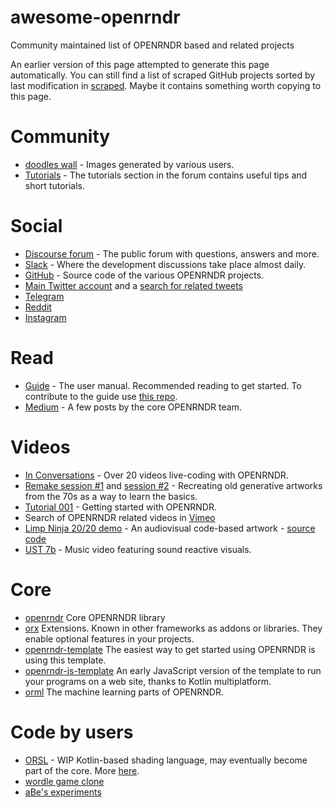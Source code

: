 # awesome-openrndr

Community maintained list of OPENRNDR based and related projects

An earlier version of this page attempted to generate this page automatically.
You can still find a list of scraped GitHub projects sorted by last modification in
[scraped](scraped.md). Maybe it contains something worth copying to this page.

# Community

* [doodles wall](https://openrndr.discourse.group/t/doodles-wall-c/51) - Images generated by various users.
* [Tutorials](https://openrndr.discourse.group/c/openrndr/tutorials/14) - The
  tutorials section in the forum contains useful tips and short tutorials.
  
# Social

* [Discourse forum](https://openrndr.discourse.group) - The public forum with
  questions, answers and more.
* [Slack](https://join.slack.com/t/openrndr/shared_invite/zt-avkbk0as-AZEsN7kb4UNIpfmYfbAemw) - Where the development discussions take place almost daily.
* [GitHub](https://github.com/openrndr) - Source code of the various OPENRNDR
  projects.
* [Main Twitter account](https://twitter.com/openrndr) and a [search for related tweets](https://twitter.com/search?q=openrndr)
* [Telegram](https://t.me/openrndr)
* [Reddit](https://reddit.com/r/openrndr)
* [Instagram](https://instagram.com/openrndr)

# Read

* [Guide](https://guide.openrndr.org) - The user manual. Recommended reading to
  get started. To contribute to the guide use [this repo](https://github.com/openrndr/openrndr-guide).
* [Medium](https://medium.com/openrndr) - A few posts by the core OPENRNDR team.

# Videos

* [In Conversations](https://tubedu.org/c/in_conversations_collections/videos) -
  Over 20 videos live-coding with OPENRNDR.
* [Remake session #1](https://vimeo.com/716830436) and [session #2](https://vimeo.com/720749093) - Recreating old generative
  artworks from the 70s as a way to learn the basics.
* [Tutorial 001](https://vimeo.com/510263307) - Getting started with OPENRNDR.
* Search of OPENRNDR related videos in [Vimeo](https://vimeo.com/search?q=openrndr)
* [Limp Ninja 20/20 demo](https://www.youtube.com/watch?v=GvVfF-kQzM0) - An audiovisual code-based artwork - [source
  code](https://github.com/edwinRNDR/deminity.git)
* [UST 7b](https://www.youtube.com/watch?v=EIeJyfxMbb8) - Music video featuring
  sound reactive visuals.

# Core

* [openrndr](https://github.com/openrndr/openrndr) Core OPENRNDR library
* [orx](https://github.com/openrndr/orx) Extensions. Known in other frameworks
  as addons or libraries. They enable optional features in your projects.
* [openrndr-template](https://github.com/openrndr/openrndr-template) The easiest
  way to get started using OPENRNDR is using this template.
* [openrndr-js-template](https://github.com/openrndr/openrndr-js-template) An
  early JavaScript version of the template to run your programs on a web site,
  thanks to Kotlin multiplatform.
* [orml](https://github.com/openrndr/orml) The machine learning parts of
  OPENRNDR.

# Code by users

* [ORSL](https://github.com/edwinRNDR/poc-shader-generation) - WIP Kotlin-based
  shading language, may eventually become part of the core. More [here](https://openrndr.discourse.group/t/kotlin-based-shader-language/563).
* [wordle game clone](https://github.com/espertus/wordle-openrndr)
* [aBe's experiments](https://github.com/hamoid/openrndr-template)

